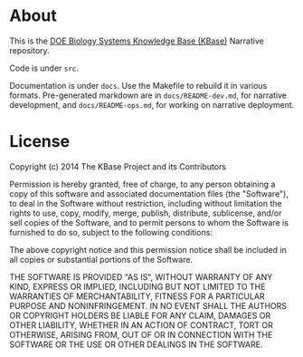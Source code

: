 # About

This is the [DOE Biology Systems Knowledge Base (KBase)](http://kbase.us) Narrative repository.

Code is under `src`.

Documentation is under `docs`. Use the Makefile to rebuild it in various formats. Pre-generated markdown are in `docs/README-dev.md`, for narrative development, and `docs/README-ops.md`, for working on narrative deployment.


# License

Copyright (c) 2014 The KBase Project and its Contributors

Permission is hereby granted, free of charge, to any person obtaining a copy of this software and associated documentation files (the "Software"), to deal in the Software without restriction, including without limitation the rights to use, copy, modify, merge, publish, distribute, sublicense, and/or sell copies of the Software, and to permit persons to whom the Software is furnished to do so, subject to the following conditions:

The above copyright notice and this permission notice shall be included in all copies or substantial portions of the Software.

THE SOFTWARE IS PROVIDED "AS IS", WITHOUT WARRANTY OF ANY KIND, EXPRESS OR IMPLIED, INCLUDING BUT NOT LIMITED TO THE WARRANTIES OF MERCHANTABILITY, FITNESS FOR A PARTICULAR PURPOSE AND NONINFRINGEMENT. IN NO EVENT SHALL THE AUTHORS OR COPYRIGHT HOLDERS BE LIABLE FOR ANY CLAIM, DAMAGES OR OTHER LIABILITY, WHETHER IN AN ACTION OF CONTRACT, TORT OR OTHERWISE, ARISING FROM, OUT OF OR IN CONNECTION WITH THE SOFTWARE OR THE USE OR OTHER DEALINGS IN THE SOFTWARE.